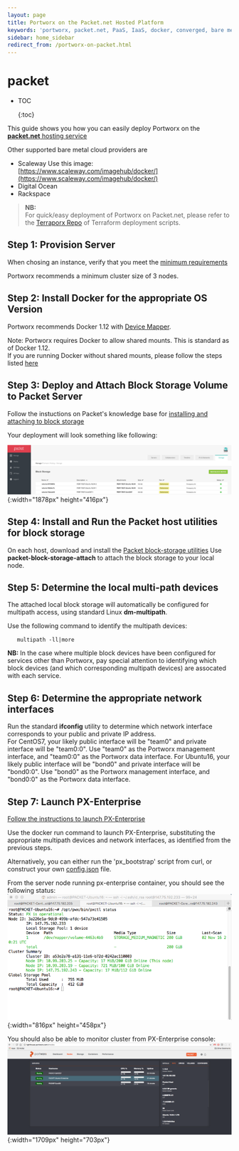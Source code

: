 ```yaml
---
layout: page
title: Portworx on the Packet.net Hosted Platform
keywords: 'portworx, packet.net, PaaS, IaaS, docker, converged, bare metal'
sidebar: home_sidebar
redirect_from: /portworx-on-packet.html
---
```


# packet

* TOC

  {:toc}

This guide shows you how you can easily deploy Portworx on the [**packet.net** hosting service](http://packet.net)

Other supported bare metal cloud providers are

* Scaleway Use this image: [https://www.scaleway.com/imagehub/docker/](https://www.scaleway.com/imagehub/docker/)
* Digital Ocean
* Rackspace

> **NB:**  
>  For quick/easy deployment of Portworx on Packet.net, please refer to the [Terraporx Repo](https://github.com/portworx/terraporx/tree/master/packet) of Terraform deployment scripts.

## Step 1: Provision Server

When chosing an instance, verify that you meet the [minimum requirements](https://github.com/venkatpx/px-docs/tree/3f39ba94d6d6d91385dcd6792eb6da61d0016b4d/getting-started/px-enterprise.html#step-1-verify-requirements)

Portworx recommends a minimum cluster size of 3 nodes.

## Step 2: Install Docker for the appropriate OS Version

Portworx recommends Docker 1.12 with [Device Mapper](https://docs.docker.com/engine/userguide/storagedriver/device-mapper-driver/#/configure-docker-with-devicemapper).

Note: Portworx requires Docker to allow shared mounts. This is standard as of Docker 1.12.  
If you are running Docker without shared mounts, please follow the steps listed [here](https://github.com/venkatpx/px-docs/tree/3f39ba94d6d6d91385dcd6792eb6da61d0016b4d/knowledgebase/shared-mount-propogation.html)

## Step 3: Deploy and Attach Block Storage Volume to Packet Server

Follow the instuctions on Packet's knowledge base for [installing and attaching to block storage](https://www.packet.net/help/kb/how-to-use-the-block-storage/)

Your deployment will look something like following:

![Attach Block Storage Volume](../.gitbook/assets/block-storage-on-packet.png){:width="1878px" height="416px"}

## Step 4: Install and Run the Packet host utilities for block storage

On each host, download and install the [Packet block-storage utilities](https://github.com/packethost/packet-block-storage) Use **packet-block-storage-attach** to attach the block storage to your local node.

## Step 5: Determine the local multi-path devices

The attached local block storage will automatically be configured for multipath access, using standard Linux **dm-multipath**.

Use the following command to identify the multipath devices:

```text
   multipath -ll|more
```

**NB:** In the case where multiple block devices have been configured for services other than Portworx, pay special attention to identifying which block devices \(and which corresponding multipath devices\) are assocated with each service.

## Step 6: Determine the appropriate network interfaces

Run the standard **ifconfig** utility to determine which network interface corresponds to your public and private IP address.  
For CentOS7, your likely public interface will be "team0" and private interface will be "team0:0". Use "team0" as the Portworx management interface, and "team0:0" as the Portworx data interface. For Ubuntu16, your likely public interface will be "bond0" and private interface will be "bond0:0". Use "bond0" as the Portworx management interface, and "bond0:0" as the Portworx data interface.

## Step 7: Launch PX-Enterprise

[Follow the instructions to launch PX-Enterprise](https://github.com/venkatpx/px-docs/tree/3f39ba94d6d6d91385dcd6792eb6da61d0016b4d/getting-started/px-enterprise.html)

Use the docker run command to launch PX-Enterprise, substituting the appropriate multipath devices and network interfaces, as identified from the previous steps.

Alternatively, you can either run the 'px\_bootstrap' script from curl, or construct your own [config.json](https://github.com/venkatpx/px-docs/tree/3f39ba94d6d6d91385dcd6792eb6da61d0016b4d/control/config-json.html) file.

From the server node running px-enterprise container, you should see the following status: ![PX-Cluster on Packet](../.gitbook/assets/px-cluster-on-packet.png){:width="816px" height="458px"}

You should also be able to monitor cluster from PX-Enterprise console: ![Packet-Cluster on Lighthouse](../.gitbook/assets/packet-cluster-on-lighthouse.png){:width="1709px" height="703px"}

